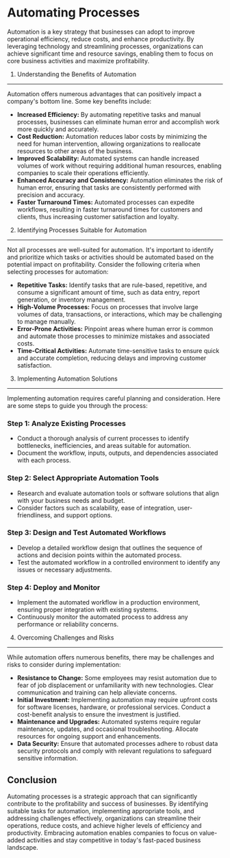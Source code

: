 Automating Processes
===============================

Automation is a key strategy that businesses can adopt to improve operational efficiency, reduce costs, and enhance productivity. By leveraging technology and streamlining processes, organizations can achieve significant time and resource savings, enabling them to focus on core business activities and maximize profitability.

1. Understanding the Benefits of Automation
-------------------------------------------

Automation offers numerous advantages that can positively impact a company's bottom line. Some key benefits include:

* **Increased Efficiency:** By automating repetitive tasks and manual processes, businesses can eliminate human error and accomplish work more quickly and accurately.
* **Cost Reduction:** Automation reduces labor costs by minimizing the need for human intervention, allowing organizations to reallocate resources to other areas of the business.
* **Improved Scalability:** Automated systems can handle increased volumes of work without requiring additional human resources, enabling companies to scale their operations efficiently.
* **Enhanced Accuracy and Consistency:** Automation eliminates the risk of human error, ensuring that tasks are consistently performed with precision and accuracy.
* **Faster Turnaround Times:** Automated processes can expedite workflows, resulting in faster turnaround times for customers and clients, thus increasing customer satisfaction and loyalty.

2. Identifying Processes Suitable for Automation
------------------------------------------------

Not all processes are well-suited for automation. It's important to identify and prioritize which tasks or activities should be automated based on the potential impact on profitability. Consider the following criteria when selecting processes for automation:

* **Repetitive Tasks:** Identify tasks that are rule-based, repetitive, and consume a significant amount of time, such as data entry, report generation, or inventory management.
* **High-Volume Processes:** Focus on processes that involve large volumes of data, transactions, or interactions, which may be challenging to manage manually.
* **Error-Prone Activities:** Pinpoint areas where human error is common and automate those processes to minimize mistakes and associated costs.
* **Time-Critical Activities:** Automate time-sensitive tasks to ensure quick and accurate completion, reducing delays and improving customer satisfaction.

3. Implementing Automation Solutions
------------------------------------

Implementing automation requires careful planning and consideration. Here are some steps to guide you through the process:

### Step 1: Analyze Existing Processes

* Conduct a thorough analysis of current processes to identify bottlenecks, inefficiencies, and areas suitable for automation.
* Document the workflow, inputs, outputs, and dependencies associated with each process.

### Step 2: Select Appropriate Automation Tools

* Research and evaluate automation tools or software solutions that align with your business needs and budget.
* Consider factors such as scalability, ease of integration, user-friendliness, and support options.

### Step 3: Design and Test Automated Workflows

* Develop a detailed workflow design that outlines the sequence of actions and decision points within the automated process.
* Test the automated workflow in a controlled environment to identify any issues or necessary adjustments.

### Step 4: Deploy and Monitor

* Implement the automated workflow in a production environment, ensuring proper integration with existing systems.
* Continuously monitor the automated process to address any performance or reliability concerns.

4. Overcoming Challenges and Risks
----------------------------------

While automation offers numerous benefits, there may be challenges and risks to consider during implementation:

* **Resistance to Change:** Some employees may resist automation due to fear of job displacement or unfamiliarity with new technologies. Clear communication and training can help alleviate concerns.
* **Initial Investment:** Implementing automation may require upfront costs for software licenses, hardware, or professional services. Conduct a cost-benefit analysis to ensure the investment is justified.
* **Maintenance and Upgrades:** Automated systems require regular maintenance, updates, and occasional troubleshooting. Allocate resources for ongoing support and enhancements.
* **Data Security:** Ensure that automated processes adhere to robust data security protocols and comply with relevant regulations to safeguard sensitive information.

Conclusion
----------

Automating processes is a strategic approach that can significantly contribute to the profitability and success of businesses. By identifying suitable tasks for automation, implementing appropriate tools, and addressing challenges effectively, organizations can streamline their operations, reduce costs, and achieve higher levels of efficiency and productivity. Embracing automation enables companies to focus on value-added activities and stay competitive in today's fast-paced business landscape.
